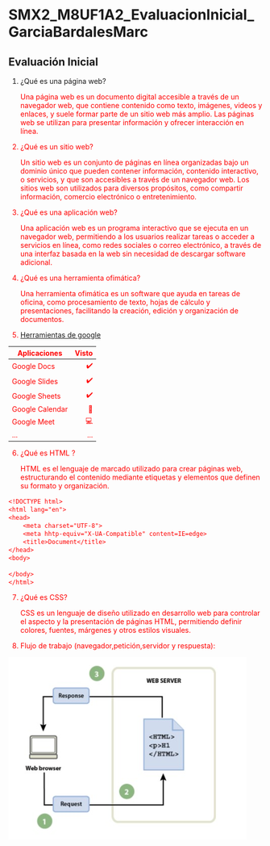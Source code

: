 # SMX2_M8UF1A2_EvaluacionInicial_GarciaBardalesMarc

## Evaluación Inicial

1. ¿Qué es una página web?


    <FONT COLOR="RED">
    Una página web es un documento digital accesible a través de un navegador web, que contiene contenido como texto, imágenes, videos y enlaces, y suele formar parte de un sitio web más amplio. Las páginas web se utilizan para presentar información y ofrecer interacción en línea.

2. ¿Qué es un sitio web?


    <FONT COLOR="RED">
    Un sitio web es un conjunto de páginas en línea organizadas bajo un dominio único que pueden contener información, contenido interactivo, o servicios, y que son accesibles a través de un navegador web. Los sitios web son utilizados para diversos propósitos, como compartir información, comercio electrónico o entretenimiento.

3. ¿Qué es una aplicación web?


    <FONT COLOR="RED">
    Una aplicación web es un programa interactivo que se ejecuta en un navegador web, permitiendo a los usuarios realizar tareas o acceder a servicios en línea, como redes sociales o correo electrónico, a través de una interfaz basada en la web sin necesidad de descargar software adicional.

4. ¿Qué es una herramienta ofimática?


    <FONT COLOR="RED">
    Una herramienta ofimática es un software que ayuda en tareas de oficina, como procesamiento de texto, hojas de cálculo y presentaciones, facilitando la creación, edición y organización de documentos. 

5. [Herramientas de google](https://www.google.com/intl/es-419/chrome/browser-tools/ "Descubre las herramientas integradas del navegador Chrome" )

|Aplicaciones |Visto |
|----------|----------:|
|Google Docs|✔️ |
|Google Slides|✔️ |
|Google Sheets|✔️ |
|Google Calendar|📅 |
|Google Meet|💻 |
|...|... |

6. ¿Qué es HTML ?


    <FONT COLOR="RED">
    HTML es el lenguaje de marcado utilizado para crear páginas web, estructurando el contenido mediante etiquetas y elementos que definen su formato y organización.

```
<!DOCTYPE html>
<html lang="en">
<head>
    <meta charset="UTF-8">
    <meta hhtp-equiv="X-UA-Compatible" content=IE=edge>
    <title>Document</title>
</head>
<body>

</body>
</html>
```

7. ¿Qué es CSS?


    <FONT COLOR="RED">
    CSS  es un lenguaje de diseño utilizado en desarrollo web para controlar el aspecto y la presentación de páginas HTML, permitiendo definir colores, fuentes, márgenes y otros estilos visuales.

8. Flujo de trabajo (navegador,petición,servidor y respuesta):

![U+200E](https://github.com/marcgarciia18/SMX2_M8UF1A2_EvaluacionInicial_GarciaBardalesMarc/blob/main/Flujo%20de%20trabajo.jpg "imagen")
